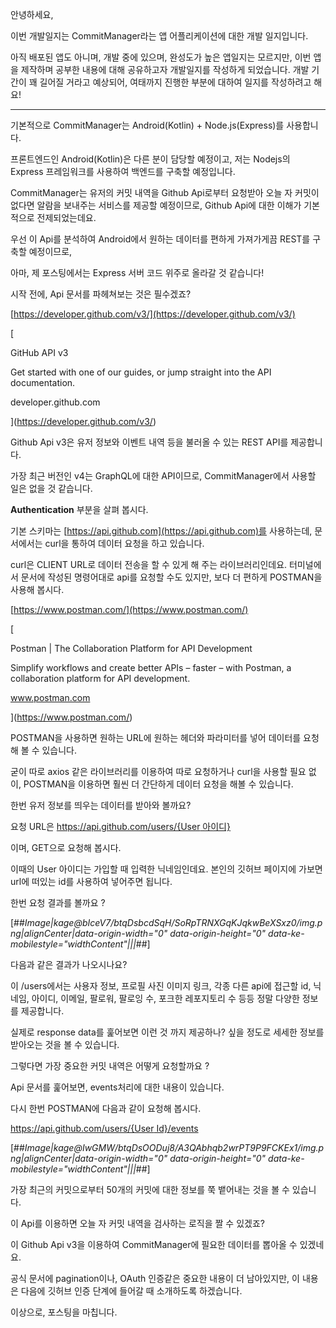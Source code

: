 안녕하세요,

이번 개발일지는 CommitManager라는 앱 어플리케이션에 대한 개발 일지입니다.

아직 배포된 앱도 아니며, 개발 중에 있으며, 완성도가 높은 앱일지는 모르지만, 이번 앱을 제작하며 공부한 내용에 대해 공유하고자 개발일지를 작성하게 되었습니다. 개발 기간이 꽤 길어질 거라고 예상되어, 여태까지 진행한 부분에 대하여 일지를 작성하려고 해요!

---

기본적으로 CommitManager는 Android(Kotlin) + Node.js(Express)를 사용합니다.

프론트엔드인 Android(Kotlin)은 다른 분이 담당할 예정이고, 저는 Nodejs의 Express 프레임워크를 사용하여 백엔드를 구축할 예정입니다.

CommitManager는 유저의 커밋 내역을 Github Api로부터 요청받아 오늘 자 커밋이 없다면 알람을 보내주는 서비스를 제공할 예정이므로, Github Api에 대한 이해가 기본적으로 전제되었는데요.

우선 이 Api를 분석하여 Android에서 원하는 데이터를 편하게 가져가게끔 REST를 구축할 예정이므로,

아마, 제 포스팅에서는 Express 서버 코드 위주로 올라갈 것 같습니다!

시작 전에, Api 문서를 파헤쳐보는 것은 필수겠죠?

[https://developer.github.com/v3/](https://developer.github.com/v3/)

[

GitHub API v3

Get started with one of our guides, or jump straight into the API documentation.

developer.github.com



](https://developer.github.com/v3/)

Github Api v3은 유저 정보와 이벤트 내역 등을 불러올 수 있는 REST API를 제공합니다.

가장 최근 버전인 v4는 GraphQL에 대한 API이므로, CommitManager에서 사용할 일은 없을 것 같습니다.

**Authentication** 부분을 살펴 봅시다.

기본 스키마는 [https://api.github.com](https://api.github.com)를 사용하는데, 문서에서는 curl을 통하여 데이터 요청을 하고 있습니다.

curl은 CLIENT URL로 데이터 전송을 할 수 있게 해 주는 라이브러리인데요. 터미널에서 문서에 작성된 명령어대로 api를 요청할 수도 있지만, 보다 더 편하게 POSTMAN을 사용해 봅시다.

[https://www.postman.com/](https://www.postman.com/)

[

Postman | The Collaboration Platform for API Development

Simplify workflows and create better APIs – faster – with Postman, a collaboration platform for API development.

www.postman.com



](https://www.postman.com/)

POSTMAN을 사용하면 원하는 URL에 원하는 헤더와 파라미터를 넣어 데이터를 요청해 볼 수 있습니다.

굳이 따로 axios 같은 라이브러리를 이용하여 따로 요청하거나 curl을 사용할 필요 없이, POSTMAN을 이용하면 훨씬 더 간단하게 데이터 요청을 해볼 수 있습니다.

한번 유저 정보를 띄우는 데이터를 받아와 볼까요?

요청 URL은 [https://api.github.com/users/{User 아이디}](https://api.github.com/users/hoonkk)

이며, GET으로 요청해 봅시다.

이때의 User 아이디는 가입할 때 입력한 닉네임인데요. 본인의 깃허브 페이지에 가보면 url에 떠있는 id를 사용하여 넣어주면 됩니다.

한번 요청 결과를 볼까요 ?

[##_Image|kage@bIceV7/btqDsbcdSqH/SoRpTRNXGqKJqkwBeXSxz0/img.png|alignCenter|data-origin-width="0" data-origin-height="0" data-ke-mobilestyle="widthContent"|||_##]

다음과 같은 결과가 나오시나요?

이 /users에서는 사용자 정보, 프로필 사진 이미지 링크, 각종 다른 api에 접근할 id, 닉네임, 아이디, 이메일, 팔로워, 팔로잉 수, 포크한 레포지토리 수 등등 정말 다양한 정보를 제공합니다.

실제로 response data를 훑어보면 이런 것 까지 제공하나? 싶을 정도로 세세한 정보를 받아오는 것을 볼 수 있습니다.

그렇다면 가장 중요한 커밋 내역은 어떻게 요청할까요 ?

Api 문서를 훑어보면, events처리에 대한 내용이 있습니다.

다시 한번 POSTMAN에 다음과 같이 요청해 봅시다.

[https://api.github.com/users/{User Id}/events](https://api.github.com/users/hoonkk/events)

[##_Image|kage@IwGMW/btqDsOODuj8/A3QAbhqb2wrPT9P9FCKEx1/img.png|alignCenter|data-origin-width="0" data-origin-height="0" data-ke-mobilestyle="widthContent"|||_##]

가장 최근의 커밋으로부터 50개의 커밋에 대한 정보를 쭉 뱉어내는 것을 볼 수 있습니다.

이 Api를 이용하면 오늘 자 커밋 내역을 검사하는 로직을 짤 수 있겠죠?

이 Github Api v3을 이용하여 CommitManager에 필요한 데이터를 뽑아올 수 있겠네요.

공식 문서에 pagination이나, OAuth 인증같은 중요한 내용이 더 남아있지만, 이 내용은 다음에 깃허브 인증 단계에 들어갈 때 소개하도록 하겠습니다.

이상으로, 포스팅을 마칩니다.